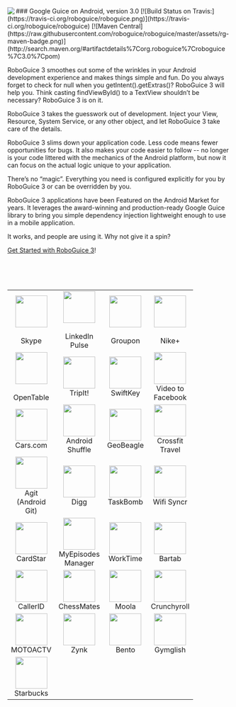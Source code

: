 <img src="http://f.cl.ly/items/1G3K1n2L3g452n3i1M2q/roboguice-200px.png" align="left" />
### Google Guice on Android, version 3.0
[![Build Status on Travis:](https://travis-ci.org/roboguice/roboguice.png)](https://travis-ci.org/roboguice/roboguice) [![Maven Central](https://raw.githubusercontent.com/roboguice/roboguice/master/assets/rg-maven-badge.png)](http://search.maven.org/#artifactdetails%7Corg.roboguice%7Croboguice%7C3.0%7Cpom)
<!-- Restore badge after bug fix in heroku https://github.com/jirutka/maven-badges/issues/2 or version update
[![Maven Central](https://maven-badges.herokuapp.com/maven-central/org.roboguice/roboguice/badge.svg)](https://maven-badges.herokuapp.com/maven-central/org.roboguice/roboguice)-->

RoboGuice 3 smoothes out some of the wrinkles in your Android development experience and makes things simple and fun. Do you always forget to check for null when you getIntent().getExtras()? RoboGuice 3 will help you. Think casting findViewById() to a TextView shouldn’t be necessary? RoboGuice 3 is on it.

RoboGuice 3 takes the guesswork out of development. Inject your View, Resource, System Service, or any other object, and let RoboGuice 3 take care of the details.

RoboGuice 3 slims down your application code. Less code means fewer opportunities for bugs. It also makes your code easier to follow -- no longer is your code littered with the mechanics of the Android platform, but now it can focus on the actual logic unique to your application.

There’s no “magic”. Everything you need is configured explicitly for you by RoboGuice 3 or can be overridden by you.

RoboGuice 3 applications have been Featured on the Android Market for years. It leverages the award-winning and production-ready Google Guice library to bring you simple dependency injection lightweight enough to use in a mobile application.

It works, and people are using it. Why not give it a spin?

[Get Started with RoboGuice 3](https://github.com/roboguice/roboguice/wiki)!

<br/>
<br/>
<br/>


<table>
    <tr>
        <td width="72" align="center">
            <a title="Skype" href="http://market.android.com/details?id=com.skype.raider" rel="nofollow"><img src="https://raw.githubusercontent.com/roboguice/roboguice/master/assets/skype.png" width="72" height="72"></a><br>
            <br>
            Skype
        </td>
        <td width="72" align="center">
            <a title="LinkedIn Pulse" href="https://market.android.com/details?id=com.alphonso.pulse" rel="nofollow"><img src="https://raw.githubusercontent.com/roboguice/roboguice/master/assets/pulse.png" width="72" height="72"><br>
            <br></a>LinkedIn Pulse
        </td>
        <td width="72" align="center">
            <a title="Groupon" href="http://market.android.com/details?id=com.groupon" rel="nofollow"><img src="https://raw.githubusercontent.com/roboguice/roboguice/master/assets/groupon.png" width="72" height="72"></a><br>
            <br>
            Groupon
        </td>
        <td width="72" align="center">
            <a title="Nike+" href="https://play.google.com/store/apps/details?id=com.nike.plusgps" rel="nofollow"><img src="https://raw.githubusercontent.com/roboguice/roboguice/master/assets/nike.png" width="72" height="72"></a><br>
            <br>
            Nike+
        </td>
    </tr>
    <tr>
        <td width="72" align="center">
            <a title="OpenTable" href="http://market.android.com/details?id=com.opentable" rel="nofollow"><img src="https://raw.githubusercontent.com/roboguice/roboguice/master/assets/opentable.png" width="72" height="72"></a><br>
            <br>
            OpenTable
        </td>
        <td width="72" align="center">
            <a title="TripIt!" href="http://market.android.com/details?id=com.tripit" rel="nofollow"><img src="https://raw.githubusercontent.com/roboguice/roboguice/master/assets/tripit.png" width="72" height="72"></a>TripIt!
        </td>
        <td width="72" align="center">
            <a title="SwiftKey" href="http://market.android.com/details?id=com.touchtype.swiftkey" rel="nofollow"><img src="https://raw.githubusercontent.com/roboguice/roboguice/master/assets/swiftkey.png" width="72" height="72"></a>SwiftKey
        </td>
        <td width="72" align="center">
            <a title="Video to Facebook" href="https://market.android.com/details?id=net.eworldui.videouploader" rel="nofollow"><img src="https://raw.githubusercontent.com/roboguice/roboguice/master/assets/video-to-facebook.png" width="72" height="72"></a>Video to Facebook
        </td>
    </tr>
    <tr>
        <td width="72" align="center">
            <a title="Cars.com" href="http://market.android.com/details?id=com.cars.android" rel="nofollow"><img src="https://raw.githubusercontent.com/roboguice/roboguice/master/assets/cars.png" width="72" height="72"></a>Cars.com
        </td>
        <td width="72" align="center">
            <a title="Android Shuffle" href="https://market.android.com/details?id=org.dodgybits.android.shuffle" rel="nofollow"><img src="https://raw.githubusercontent.com/roboguice/roboguice/master/assets/android-shuffle.png" width="72" height="72"></a>Android Shuffle
        </td>
        <td width="72" align="center">
            <a title="GeoBeagle" href="https://market.android.com/details?id=com.google.code.geobeagle" rel="nofollow"><img src="http://donnfelker.github.com/roboguice/images/app-icons/geobeagle.png" width="72" height="72"></a>GeoBeagle
        </td>
        <td width="72" align="center">
            <a title="Crossfit Travel" href="http://market.android.com/details?id=com.agilevent.crossfittravel" rel="nofollow"><img src="https://raw.githubusercontent.com/roboguice/roboguice/master/assets/crossfit.png" width="72" height="72"></a>Crossfit Travel
        </td>
    </tr>
    <tr>
        <td width="72" align="center">
            <a title="Agit (Android Git)" href="https://market.android.com/details?id=com.madgag.agit" rel="nofollow"><img src="https://raw.githubusercontent.com/roboguice/roboguice/master/assets/agit.png" width="72" height="72"></a>Agit (Android Git)
        </td>
        <td width="72" align="center">
            <a title="Digg" href="http://www.digg.com" rel="nofollow"><img src="http://donnfelker.github.com/roboguice/images/app-icons/digg.png" width="72" height="72"></a>Digg
        </td>
        <td width="72" align="center">
            <a title="TaskBomb" href="https://market.android.com/details?id=org.androidideas.taskbomb" rel="nofollow"><img src="https://raw.githubusercontent.com/roboguice/roboguice/master/assets/taskbomb.png" width="72" height="72"></a>TaskBomb
        </td>
        <td width="72" align="center">
            <a title="Wifi Syncr" href="https://market.android.com/details?id=com.appricoo.android.tools.wifisyncr" rel="nofollow"><img src="https://raw.githubusercontent.com/roboguice/roboguice/master/assets/wifi-syncer.png" width="72" height="72"></a>Wifi Syncr
        </td>
    </tr>
    <tr>
        <td width="72" align="center">
            <a title="CardStar" href="https://market.android.com/details?id=com.cardstar.android" rel="nofollow"><img src="https://raw.githubusercontent.com/roboguice/roboguice/master/assets/cardstar.png" width="72" height="72"></a>CardStar
        </td>
        <td width="72" align="center">
            <a title="MyEpisodes Manager" href="https://market.android.com/details?id=eu.vranckaert.episodeWatcher" rel="nofollow"><img src="https://raw.githubusercontent.com/roboguice/roboguice/master/assets/my-episodes-manager.png" width="72" height="72"></a>MyEpisodes Manager
        </td>
        <td width="72" align="center">
            <a title="WorkTime" href="https://market.android.com/details?id=eu.vranckaert.worktime" rel="nofollow"><img src="https://raw.githubusercontent.com/roboguice/roboguice/master/assets/worktime.png" width="72" height="72"></a>WorkTime
        </td>
        <td width="72" align="center">
            <a title="Bartab" href="https://market.android.com/details?id=com.webtab.bartab.droid" rel="nofollow"><img src="http://donnfelker.github.com/roboguice/images/app-icons/bartab.png" width="72" height="72"></a>Bartab
        </td>
    </tr>
    <tr>
        <td width="72" align="center">
            <a title="CallerID" href="https://market.android.com/details?id=com.integralblue.callerid" rel="nofollow"><img src="http://donnfelker.github.com/roboguice/images/app-icons/callerid.png" width="72" height="72"></a>CallerID
        </td>
        <td width="72" align="center">
            <a title="ChessMates" href="https://play.google.com/store/apps/details?id=com.aptitudelabs.chess" rel="nofollow"><img src="http://donnfelker.github.com/roboguice/images/app-icons/chessmates.png" width="72" height="72"></a>ChessMates
        </td>
        <td width="72" align="center">
            <a title="Moola" href="https://play.google.com/store/apps/details?id=nefarious.apps.moolapro" rel="nofollow"><img src="http://donnfelker.github.com/roboguice/images/app-icons/moola.png" width="72" height="72"></a>Moola
        </td>
        <td width="72" align="center">
            <a title="Crunchyroll" href="https://play.google.com/store/apps/details?id=com.crunchyroll.crunchyroid" rel="nofollow"><img src="http://donnfelker.github.com/roboguice/images/app-icons/crunchyroll.png" width="72" height="72"></a>Crunchyroll
        </td>
    </tr>
    <tr>
        <td width="72" align="center">
            <a title="MOTOACTV" href="https://play.google.com/store/apps/details?id=com.motorola.notification" rel="nofollow"><img src="http://donnfelker.github.com/roboguice/images/app-icons/motoactv.png" width="72" height="72"></a>MOTOACTV
        </td>
        <td width="72" align="center">
            <a title="Zynk" href="https://play.google.com/store/apps/details?id=me.zynk.zynkcorp" rel="nofollow"><img src="http://donnfelker.github.com/roboguice/images/app-icons/zynk.png" width="72" height="72"></a>Zynk
        </td>
        <td width="72" align="center">
            <a title="Bento" href="https://play.google.com/store/apps/details?id=br.gov.rs.bentogoncalves.guia" rel="nofollow"><img src="http://donnfelker.github.com/roboguice/images/app-icons/bento.png" width="72" height="72"></a>Bento
        </td>
		<td width="72" align="center">
		    <a title="Gymglish" href="https://play.google.com/store/apps/details?id=com.gymglish.ggmobile" rel="nofollow"><img src="https://lh3.ggpht.com/aZoBtUmHo0IFdyBoCQwIwSuG_8etXco-K5s77n1Kw90PAmZ4HQieB7-jJ-WQ1zO3vx06=w300" width="72" height="72"></a>Gymglish
		</td>
    </tr>
    <tr>
		<td width="72" align="center">
		    <a title="Starbucks" href="https://play.google.com/store/apps/details?id=com.starbucks.mobilecard" rel="nofollow"><img src="https://lh4.ggpht.com/m0b74lPyYDhg_pxyBQMEeYU6hBbLBPuzyLHjCErYtJDn5Oy4nsnVsGlSZyXFj9XTrPU=w300" width="72" height="72"></a>Starbucks
		</td>
    </tr>
</table>


